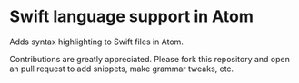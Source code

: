 # Swift language support in Atom

Adds syntax highlighting to Swift files in Atom.

Contributions are greatly appreciated. Please fork this repository and open an pull request to add snippets, make grammar tweaks, etc.
